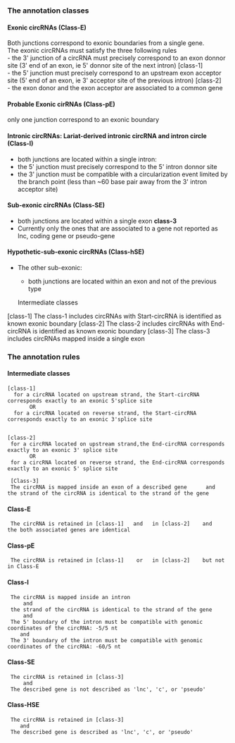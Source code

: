 
### The annotation classes

#### Exonic circRNAs   (Class-E)
   Both junctions correspond to exonic boundaries from a single gene.  
   The exonic circRNAs must satisfy the three following rules  
      - the 3' junction of a circRNA must precisely correspond to an exon donnor site (3' end of an exon, ie 5' donnor site of the next intron)  [class-1]    
      - the 5' junction must precisely correspond to an upstream exon acceptor site (5' end of an exon, ie 3' acceptor site of the previous intron)  [class-2]     
      - the exon donor and the exon acceptor are associated to a common gene
      
#### Probable Exonic cirRNAs (Class-pE)
   only one junction correspond to an exonic boundary
      
#### Intronic circRNAs: Lariat-derived intronic circRNA and intron circle  (Class-I)
  - both junctions are located within a single intron:
  - the 5' junction must precisely correspond to the 5' intron donnor site
  - the 3' junction must be compatible with a circularization event limited by the branch point (less than ~60 base pair away from the 3' intron acceptor site) 

#### Sub-exonic circRNAs  (Class-SE)
   - both junctions are located within a single exon  **class-3**
   - Currently only the ones that are associated to a gene not reported as lnc, coding gene or pseudo-gene

#### Hypothetic-sub-exonic circRNAs    (Class-hSE)
   - The other sub-exonic:
      - both junctions are located within an exon and not of the previous type
      
      
      
      
      Intermediate classes
 
   [class-1]   The class-1 includes circRNAs with Start-circRNA is identified as known exonic boundary
   [class-2]   The class-2 includes circRNAs with End-circRNA is identified as known exonic boundary
   [class-3]   The class-3 includes circRNAs mapped inside a single exon 
 
   



### The annotation rules
 
 ####    Intermediate classes
    [class-1]
      for a circRNA located on upstream strand, the Start-circRNA corresponds exactly to an exonic 5'splice site 
           OR   
      for a circRNA located on reverse strand, the Start-circRNA corresponds exactly to an exonic 3'splice site


    [class-2]
     for a circRNA located on upstream strand,the End-circRNA corresponds exactly to an exonic 3' splice site
           OR
     for a circRNA located on reverse strand, the End-circRNA corresponds exactly to an exonic 5' splice site
     
     [Class-3]
     The circRNA is mapped inside an exon of a described gene      and    the strand of the circRNA is identical to the strand of the gene


####     Class-E   
     The circRNA is retained in [class-1]   and   in [class-2]    and    the both associated genes are identical
   
####     Class-pE
     The circRNA is retained in [class-1]    or   in [class-2]    but not    in Class-E

####    Class-I
     The circRNA is mapped inside an intron    
         and
     the strand of the circRNA is identical to the strand of the gene
         and
     The 5' boundary of the intron must be compatible with genomic coordinates of the circRNA: -5/5 nt
        and
     The 3' boundary of the intron must be compatible with genomic coordinates of the circRNA: -60/5 nt

     
 ####   Class-SE
     The circRNA is retained in [class-3]
         and
     The described gene is not described as 'lnc', 'c', or 'pseudo'


 ####   Class-HSE
     The circRNA is retained in [class-3]
        and
     The described gene is described as 'lnc', 'c', or 'pseudo'








